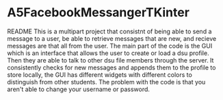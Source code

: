 # A5FacebookMessangerTKinter
README
This is a multipart project that consistnt of being able to send a message to a user, be able to retrieve messages that are new, and recieve
messages are that all from the user. The main part of the code is the GUI which is an interface that allows the user to create or load
a dsu profile. Then they are able to talk to other dsu file members through the server. It consistently checks for new messages and appends
them to the profile to store locally, the GUI has different widgets with different colors to distinguish from other students. The problem 
with the code is that you aren't able to change your username or password. 

